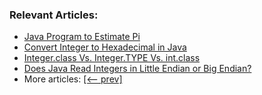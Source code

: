 ### Relevant Articles:
- [Java Program to Estimate Pi](https://www.baeldung.com/java-monte-carlo-compute-pi)
- [Convert Integer to Hexadecimal in Java](https://www.baeldung.com/java-convert-int-to-hex)
- [Integer.class Vs. Integer.TYPE Vs. int.class](https://www.baeldung.com/java-integer-class-vs-type-vs-int)
- [Does Java Read Integers in Little Endian or Big Endian?](https://www.baeldung.com/java-integers-little-big-endian)
- More articles: [[<-- prev]](../core-java-numbers-5)
